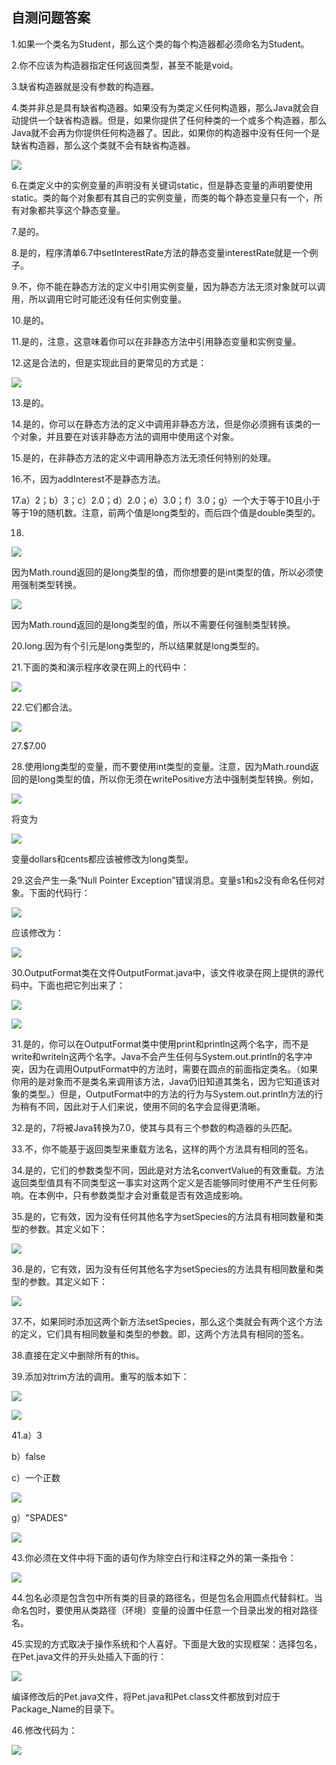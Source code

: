   

## 自测问题答案

1.如果一个类名为Student，那么这个类的每个构造器都必须命名为Student。

2.你不应该为构造器指定任何返回类型，甚至不能是void。

3.缺省构造器就是没有参数的构造器。

4.类并非总是具有缺省构造器。如果没有为类定义任何构造器，那么Java就会自动提供一个缺省构造器。但是，如果你提供了任何种类的一个或多个构造器，那么Java就不会再为你提供任何构造器了。因此，如果你的构造器中没有任何一个是缺省构造器，那么这个类就不会有缺省构造器。

![](0-Assets/Epubook/程序员编程语言经典合集（计算机科学丛书5册套装），javapython编程语言含经典教材龙书《编译原理》%20(Bruce%20Eckel%20%20Alfred%20V.%20Aho%20%20Monica%20S.%20Lam%20etc.)%20(Z-Library)/images/image10499.jpeg)

6.在类定义中的实例变量的声明没有关键词static，但是静态变量的声明要使用static。类的每个对象都有其自己的实例变量，而类的每个静态变量只有一个，所有对象都共享这个静态变量。

7.是的。

8.是的，程序清单6.7中setInterestRate方法的静态变量interestRate就是一个例子。

9.不，你不能在静态方法的定义中引用实例变量，因为静态方法无须对象就可以调用，所以调用它时可能还没有任何实例变量。

10.是的。

11.是的，注意，这意味着你可以在非静态方法中引用静态变量和实例变量。

12.这是合法的，但是实现此目的更常见的方式是：

![](0-Assets/Epubook/程序员编程语言经典合集（计算机科学丛书5册套装），javapython编程语言含经典教材龙书《编译原理》%20(Bruce%20Eckel%20%20Alfred%20V.%20Aho%20%20Monica%20S.%20Lam%20etc.)%20(Z-Library)/images/image10500.jpeg)

13.是的。

14.是的，你可以在静态方法的定义中调用非静态方法，但是你必须拥有该类的一个对象，并且要在对该非静态方法的调用中使用这个对象。

15.是的，在非静态方法的定义中调用静态方法无须任何特别的处理。

16.不，因为addInterest不是静态方法。

17.a）2；b）3；c）2.0；d）2.0；e）3.0；f）3.0；g）一个大于等于10且小于等于19的随机数。注意，前两个值是long类型的，而后四个值是double类型的。

18.

![](0-Assets/Epubook/程序员编程语言经典合集（计算机科学丛书5册套装），javapython编程语言含经典教材龙书《编译原理》%20(Bruce%20Eckel%20%20Alfred%20V.%20Aho%20%20Monica%20S.%20Lam%20etc.)%20(Z-Library)/images/image10501.jpeg)

因为Math.round返回的是long类型的值，而你想要的是int类型的值，所以必须使用强制类型转换。

![](0-Assets/Epubook/程序员编程语言经典合集（计算机科学丛书5册套装），javapython编程语言含经典教材龙书《编译原理》%20(Bruce%20Eckel%20%20Alfred%20V.%20Aho%20%20Monica%20S.%20Lam%20etc.)%20(Z-Library)/images/image10502.jpeg)

因为Math.round返回的是long类型的值，所以不需要任何强制类型转换。

20.long.因为有个引元是long类型的，所以结果就是long类型的。

21.下面的类和演示程序收录在网上的代码中：

![](0-Assets/Epubook/程序员编程语言经典合集（计算机科学丛书5册套装），javapython编程语言含经典教材龙书《编译原理》%20(Bruce%20Eckel%20%20Alfred%20V.%20Aho%20%20Monica%20S.%20Lam%20etc.)%20(Z-Library)/images/image10503.jpeg)

22.它们都合法。

![](0-Assets/Epubook/程序员编程语言经典合集（计算机科学丛书5册套装），javapython编程语言含经典教材龙书《编译原理》%20(Bruce%20Eckel%20%20Alfred%20V.%20Aho%20%20Monica%20S.%20Lam%20etc.)%20(Z-Library)/images/image10504.jpeg)

27.$7.00

28.使用long类型的变量，而不要使用int类型的变量。注意，因为Math.round返回的是long类型的值，所以你无须在writePositive方法中强制类型转换。例如，

![](../Images/image10505.gif)

将变为

![](0-Assets/Epubook/程序员编程语言经典合集（计算机科学丛书5册套装），javapython编程语言含经典教材龙书《编译原理》%20(Bruce%20Eckel%20%20Alfred%20V.%20Aho%20%20Monica%20S.%20Lam%20etc.)%20(Z-Library)/images/image10506.jpeg)

变量dollars和cents都应该被修改为long类型。

29.这会产生一条“Null Pointer Exception”错误消息。变量s1和s2没有命名任何对象。下面的代码行：

![](../Images/image10507.gif)

应该修改为：

![](0-Assets/Epubook/程序员编程语言经典合集（计算机科学丛书5册套装），javapython编程语言含经典教材龙书《编译原理》%20(Bruce%20Eckel%20%20Alfred%20V.%20Aho%20%20Monica%20S.%20Lam%20etc.)%20(Z-Library)/images/image10508.jpeg)

30.OutputFormat类在文件OutputFormat.java中，该文件收录在网上提供的源代码中。下面也把它列出来了：

![](0-Assets/Epubook/程序员编程语言经典合集（计算机科学丛书5册套装），javapython编程语言含经典教材龙书《编译原理》%20(Bruce%20Eckel%20%20Alfred%20V.%20Aho%20%20Monica%20S.%20Lam%20etc.)%20(Z-Library)/images/image10509.jpeg)

![](0-Assets/Epubook/程序员编程语言经典合集（计算机科学丛书5册套装），javapython编程语言含经典教材龙书《编译原理》%20(Bruce%20Eckel%20%20Alfred%20V.%20Aho%20%20Monica%20S.%20Lam%20etc.)%20(Z-Library)/images/image10510.jpeg)

31.是的，你可以在OutputFormat类中使用print和println这两个名字，而不是write和writeln这两个名字。Java不会产生任何与System.out.println的名字冲突，因为在调用OutputFormat中的方法时，需要在圆点的前面指定类名。（如果你用的是对象而不是类名来调用该方法，Java仍旧知道其类名，因为它知道该对象的类型。）但是，OutputFormat中的方法的行为与System.out.println方法的行为稍有不同，因此对于人们来说，使用不同的名字会显得更清晰。

32.是的，7将被Java转换为7.0，使其与具有三个参数的构造器的头匹配。

33.不，你不能基于返回类型来重载方法名，这样的两个方法具有相同的签名。

34.是的，它们的参数类型不同，因此是对方法名convertValue的有效重载。方法返回类型值具有不同类型这一事实对这两个定义是否能够同时使用不产生任何影响。在本例中，只有参数类型才会对重载是否有效造成影响。

35.是的，它有效，因为没有任何其他名字为setSpecies的方法具有相同数量和类型的参数。其定义如下：

![](0-Assets/Epubook/程序员编程语言经典合集（计算机科学丛书5册套装），javapython编程语言含经典教材龙书《编译原理》%20(Bruce%20Eckel%20%20Alfred%20V.%20Aho%20%20Monica%20S.%20Lam%20etc.)%20(Z-Library)/images/image10511.jpeg)

36.是的，它有效，因为没有任何其他名字为setSpecies的方法具有相同数量和类型的参数。其定义如下：

![](0-Assets/Epubook/程序员编程语言经典合集（计算机科学丛书5册套装），javapython编程语言含经典教材龙书《编译原理》%20(Bruce%20Eckel%20%20Alfred%20V.%20Aho%20%20Monica%20S.%20Lam%20etc.)%20(Z-Library)/images/image10512.jpeg)

37.不，如果同时添加这两个新方法setSpecies，那么这个类就会有两个这个方法的定义，它们具有相同数量和类型的参数。即，这两个方法具有相同的签名。

38.直接在定义中删除所有的this。

39.添加对trim方法的调用。重写的版本如下：

![](0-Assets/Epubook/程序员编程语言经典合集（计算机科学丛书5册套装），javapython编程语言含经典教材龙书《编译原理》%20(Bruce%20Eckel%20%20Alfred%20V.%20Aho%20%20Monica%20S.%20Lam%20etc.)%20(Z-Library)/images/image10513.jpeg)

![](0-Assets/Epubook/程序员编程语言经典合集（计算机科学丛书5册套装），javapython编程语言含经典教材龙书《编译原理》%20(Bruce%20Eckel%20%20Alfred%20V.%20Aho%20%20Monica%20S.%20Lam%20etc.)%20(Z-Library)/images/image10514.jpeg)

41.a）3

b）false

c）一个正数

![](0-Assets/Epubook/程序员编程语言经典合集（计算机科学丛书5册套装），javapython编程语言含经典教材龙书《编译原理》%20(Bruce%20Eckel%20%20Alfred%20V.%20Aho%20%20Monica%20S.%20Lam%20etc.)%20(Z-Library)/images/image10515.jpeg)

g）"SPADES"

![](0-Assets/Epubook/程序员编程语言经典合集（计算机科学丛书5册套装），javapython编程语言含经典教材龙书《编译原理》%20(Bruce%20Eckel%20%20Alfred%20V.%20Aho%20%20Monica%20S.%20Lam%20etc.)%20(Z-Library)/images/image10516.jpeg)

43.你必须在文件中将下面的语句作为除空白行和注释之外的第一条指令：

![](0-Assets/Epubook/程序员编程语言经典合集（计算机科学丛书5册套装），javapython编程语言含经典教材龙书《编译原理》%20(Bruce%20Eckel%20%20Alfred%20V.%20Aho%20%20Monica%20S.%20Lam%20etc.)%20(Z-Library)/images/image10517.jpeg)

44.包名必须是包含包中所有类的目录的路径名，但是包名会用圆点代替斜杠。当命名包时，要使用从类路径（环境）变量的设置中任意一个目录出发的相对路径名。

45.实现的方式取决于操作系统和个人喜好。下面是大致的实现框架：选择包名，在Pet.java文件的开头处插入下面的行：

![](0-Assets/Epubook/程序员编程语言经典合集（计算机科学丛书5册套装），javapython编程语言含经典教材龙书《编译原理》%20(Bruce%20Eckel%20%20Alfred%20V.%20Aho%20%20Monica%20S.%20Lam%20etc.)%20(Z-Library)/images/image10518.jpeg)

编译修改后的Pet.java文件，将Pet.java和Pet.class文件都放到对应于Package_Name的目录下。

46.修改代码为：

![](0-Assets/Epubook/程序员编程语言经典合集（计算机科学丛书5册套装），javapython编程语言含经典教材龙书《编译原理》%20(Bruce%20Eckel%20%20Alfred%20V.%20Aho%20%20Monica%20S.%20Lam%20etc.)%20(Z-Library)/images/image10519.jpeg)